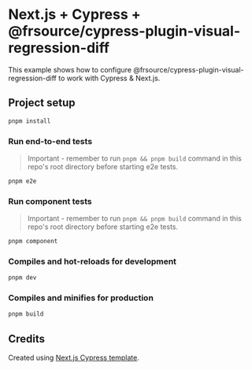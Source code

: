 # Next.js + Cypress + @frsource/cypress-plugin-visual-regression-diff

This example shows how to configure @frsource/cypress-plugin-visual-regression-diff to work with Cypress & Next.js.

## Project setup

```bash
pnpm install
```

### Run end-to-end tests

> Important - remember to run `pnpm && pnpm build` command in this repo's root directory before starting e2e tests.

```bash
pnpm e2e
```

### Run component tests

> Important - remember to run `pnpm && pnpm build` command in this repo's root directory before starting e2e tests.

```bash
pnpm component
```

### Compiles and hot-reloads for development

```bash
pnpm dev
```

### Compiles and minifies for production

```bash
pnpm build
```

## Credits

Created using [Next.js Cypress template](https://nextjs.org/docs/pages/building-your-application/optimizing/testing#cypress).

